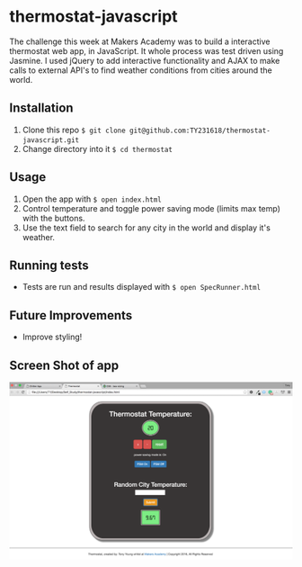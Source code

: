 # thermostat-javascript

The challenge this week at Makers Academy was to build a interactive thermostat web app, in JavaScript. It whole process was test driven using Jasmine. I used jQuery to add interactive functionality and AJAX to make calls to external API's to find weather conditions from cities around the world.

Installation
-------
1. Clone this repo `$ git clone git@github.com:TY231618/thermostat-javascript.git`
2. Change directory into it `$ cd thermostat`

Usage
------
1. Open the app with `$ open index.html`
2. Control temperature and toggle power saving mode (limits max temp) with the buttons.
3. Use the text field to search for any city in the world and display it's weather.

Running tests
---------
* Tests are run and results displayed with `$ open SpecRunner.html`

Future Improvements
----------
* Improve styling!

Screen Shot of app
--------
![Alt text](/public/images/screenshot.png?raw=true)
